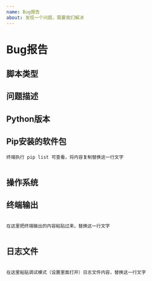 ```yaml
---
name: Bug报告
about: 发现一个问题，需要我们解决
---
```


# Bug报告

## 脚本类型

[^_^]:使用的是原版还是GUI版本  
xxxx

## 问题描述

[^_^]:遇到了什么问题
xxxx

## Python版本

[^_^]:正在使用的Python版本及架构
将你的Python版本号替换这一行文字

## Pip安装的软件包

```text
终端执行 pip list 可查看，将内容复制替换这一行文字
 
```

## 操作系统

[^_^]:是Windows还是Linux或者OSX以及是32位系统还是64位系统
将你的操作系统信息粘贴替换这一行文字

## 终端输出  

```shell

在这里把终端输出的内容粘贴过来，替换这一行文字


```

## 日志文件

```text

在这里粘贴调试模式（设置里面打开）日志文件内容，替换这一行文字


```
